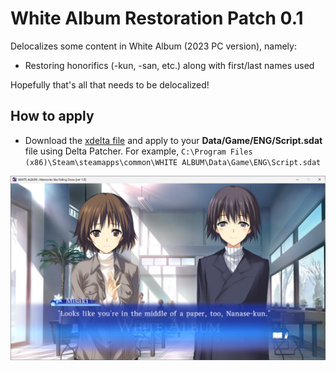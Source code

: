# White Album Restoration Patch 0.1
Delocalizes some content in White Album (2023 PC version), namely:

- Restoring honorifics (-kun, -san, etc.) along with first/last names used

Hopefully that's all that needs to be delocalized!

## How to apply
- Download the [xdelta file](wa_honorifics.xdelta) and apply to your **Data/Game/ENG/Script.sdat** file using Delta Patcher. For example, `C:\Program Files (x86)\Steam\steamapps\common\WHITE ALBUM\Data\Game\ENG\Script.sdat`

![wa](wa.png)
